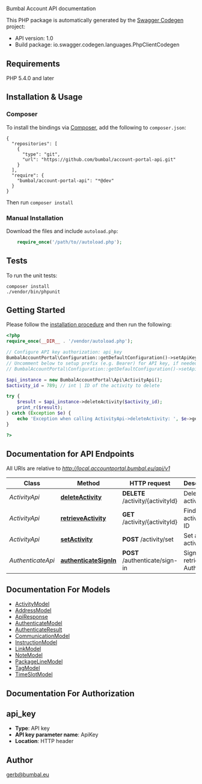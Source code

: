 # 
Bumbal Account API documentation

This PHP package is automatically generated by the [Swagger Codegen](https://github.com/swagger-api/swagger-codegen) project:

- API version: 1.0
- Build package: io.swagger.codegen.languages.PhpClientCodegen

## Requirements

PHP 5.4.0 and later

## Installation & Usage
### Composer

To install the bindings via [Composer](http://getcomposer.org/), add the following to `composer.json`:

```
{
  "repositories": [
    {
      "type": "git",
      "url": "https://github.com/bumbal/account-portal-api.git"
    }
  ],
  "require": {
    "bumbal/account-portal-api": "*@dev"
  }
}
```

Then run `composer install`

### Manual Installation

Download the files and include `autoload.php`:

```php
    require_once('/path/to//autoload.php');
```

## Tests

To run the unit tests:

```
composer install
./vendor/bin/phpunit
```

## Getting Started

Please follow the [installation procedure](#installation--usage) and then run the following:

```php
<?php
require_once(__DIR__ . '/vendor/autoload.php');

// Configure API key authorization: api_key
BumbalAccountPortal\Configuration::getDefaultConfiguration()->setApiKey('ApiKey', 'YOUR_API_KEY');
// Uncomment below to setup prefix (e.g. Bearer) for API key, if needed
// BumbalAccountPortal\Configuration::getDefaultConfiguration()->setApiKeyPrefix('ApiKey', 'Bearer');

$api_instance = new BumbalAccountPortal\Api\ActivityApi();
$activity_id = 789; // int | ID of the activity to delete

try {
    $result = $api_instance->deleteActivity($activity_id);
    print_r($result);
} catch (Exception $e) {
    echo 'Exception when calling ActivityApi->deleteActivity: ', $e->getMessage(), PHP_EOL;
}

?>
```

## Documentation for API Endpoints

All URIs are relative to *http://local.accountportal.bumbal.eu/api/v1*

Class | Method | HTTP request | Description
------------ | ------------- | ------------- | -------------
*ActivityApi* | [**deleteActivity**](docs/Api/ActivityApi.md#deleteactivity) | **DELETE** /activity/{activityId} | Delete an activity
*ActivityApi* | [**retrieveActivity**](docs/Api/ActivityApi.md#retrieveactivity) | **GET** /activity/{activityId} | Find activity by ID
*ActivityApi* | [**setActivity**](docs/Api/ActivityApi.md#setactivity) | **POST** /activity/set | Set an activity
*AuthenticateApi* | [**authenticateSignIn**](docs/Api/AuthenticateApi.md#authenticatesignin) | **POST** /authenticate/sign-in | Sign in and retrieve an AuthToken


## Documentation For Models

 - [ActivityModel](docs/Model/ActivityModel.md)
 - [AddressModel](docs/Model/AddressModel.md)
 - [ApiResponse](docs/Model/ApiResponse.md)
 - [AuthenticateModel](docs/Model/AuthenticateModel.md)
 - [AuthenticateResult](docs/Model/AuthenticateResult.md)
 - [CommunicationModel](docs/Model/CommunicationModel.md)
 - [InstructionModel](docs/Model/InstructionModel.md)
 - [LinkModel](docs/Model/LinkModel.md)
 - [NoteModel](docs/Model/NoteModel.md)
 - [PackageLineModel](docs/Model/PackageLineModel.md)
 - [TagModel](docs/Model/TagModel.md)
 - [TimeSlotModel](docs/Model/TimeSlotModel.md)


## Documentation For Authorization


## api_key

- **Type**: API key
- **API key parameter name**: ApiKey
- **Location**: HTTP header


## Author

gerb@bumbal.eu


